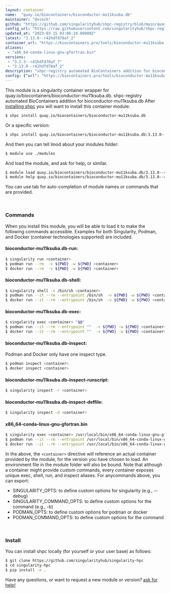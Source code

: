 ```yaml
---
layout: container
name:  "quay.io/biocontainers/bioconductor-mu11ksuba.db"
maintainer: "@vsoch"
github: "https://github.com/singularityhub/shpc-registry/blob/main/quay.io/biocontainers/bioconductor-mu11ksuba.db/container.yaml"
config_url: "https://raw.githubusercontent.com/singularityhub/shpc-registry/main/quay.io/biocontainers/bioconductor-mu11ksuba.db/container.yaml"
updated_at: "2023-03-15 03:06:19.099092"
latest: "3.13.0--r42hdfd78af_2"
container_url: "https://biocontainers.pro/tools/bioconductor-mu11ksuba.db"
aliases:
 - "x86_64-conda-linux-gnu-gfortran.bin"
versions:
 - "3.2.3--r41hdfd78af_7"
 - "3.13.0--r42hdfd78af_2"
description: "shpc-registry automated BioContainers addition for bioconductor-mu11ksuba.db"
config: {"url": "https://biocontainers.pro/tools/bioconductor-mu11ksuba.db", "maintainer": "@vsoch", "description": "shpc-registry automated BioContainers addition for bioconductor-mu11ksuba.db", "latest": {"3.13.0--r42hdfd78af_2": "sha256:5c7e215ed2c5222951b460366c441a74e55c69918a5b0359bdd0e5ebc85d31e0"}, "tags": {"3.2.3--r41hdfd78af_7": "sha256:447782cffdb5d413c382696417272f4a5998e27fb15095bc291f236e5f4fb41e", "3.13.0--r42hdfd78af_2": "sha256:5c7e215ed2c5222951b460366c441a74e55c69918a5b0359bdd0e5ebc85d31e0"}, "docker": "quay.io/biocontainers/bioconductor-mu11ksuba.db", "aliases": {"x86_64-conda-linux-gnu-gfortran.bin": "/usr/local/bin/x86_64-conda-linux-gnu-gfortran.bin"}}
---
```


This module is a singularity container wrapper for quay.io/biocontainers/bioconductor-mu11ksuba.db.
shpc-registry automated BioContainers addition for bioconductor-mu11ksuba.db
After [installing shpc](#install) you will want to install this container module:


```bash
$ shpc install quay.io/biocontainers/bioconductor-mu11ksuba.db
```

Or a specific version:

```bash
$ shpc install quay.io/biocontainers/bioconductor-mu11ksuba.db:3.13.0--r42hdfd78af_2
```

And then you can tell lmod about your modules folder:

```bash
$ module use ./modules
```

And load the module, and ask for help, or similar.

```bash
$ module load quay.io/biocontainers/bioconductor-mu11ksuba.db/3.13.0--r42hdfd78af_2
$ module help quay.io/biocontainers/bioconductor-mu11ksuba.db/3.13.0--r42hdfd78af_2
```

You can use tab for auto-completion of module names or commands that are provided.

<br>

### Commands

When you install this module, you will be able to load it to make the following commands accessible.
Examples for both Singularity, Podman, and Docker (container technologies supported) are included.

#### bioconductor-mu11ksuba.db-run:

```bash
$ singularity run <container>
$ podman run --rm  -v ${PWD} -w ${PWD} <container>
$ docker run --rm  -v ${PWD} -w ${PWD} <container>
```

#### bioconductor-mu11ksuba.db-shell:

```bash
$ singularity shell -s /bin/sh <container>
$ podman run --it --rm --entrypoint /bin/sh  -v ${PWD} -w ${PWD} <container>
$ docker run --it --rm --entrypoint /bin/sh  -v ${PWD} -w ${PWD} <container>
```

#### bioconductor-mu11ksuba.db-exec:

```bash
$ singularity exec <container> "$@"
$ podman run --it --rm --entrypoint ""  -v ${PWD} -w ${PWD} <container> "$@"
$ docker run --it --rm --entrypoint ""  -v ${PWD} -w ${PWD} <container> "$@"
```

#### bioconductor-mu11ksuba.db-inspect:

Podman and Docker only have one inspect type.

```bash
$ podman inspect <container>
$ docker inspect <container>
```

#### bioconductor-mu11ksuba.db-inspect-runscript:

```bash
$ singularity inspect -r <container>
```

#### bioconductor-mu11ksuba.db-inspect-deffile:

```bash
$ singularity inspect -d <container>
```


#### x86_64-conda-linux-gnu-gfortran.bin

```bash
$ singularity exec <container> /usr/local/bin/x86_64-conda-linux-gnu-gfortran.bin
$ podman run --it --rm --entrypoint /usr/local/bin/x86_64-conda-linux-gnu-gfortran.bin   -v ${PWD} -w ${PWD} <container> -c " $@"
$ docker run --it --rm --entrypoint /usr/local/bin/x86_64-conda-linux-gnu-gfortran.bin   -v ${PWD} -w ${PWD} <container> -c " $@"
```



In the above, the `<container>` directive will reference an actual container provided
by the module, for the version you have chosen to load. An environment file in the
module folder will also be bound. Note that although a container
might provide custom commands, every container exposes unique exec, shell, run, and
inspect aliases. For anycommands above, you can export:

 - SINGULARITY_OPTS: to define custom options for singularity (e.g., --debug)
 - SINGULARITY_COMMAND_OPTS: to define custom options for the command (e.g., -b)
 - PODMAN_OPTS: to define custom options for podman or docker
 - PODMAN_COMMAND_OPTS: to define custom options for the command

<br>

### Install

You can install shpc locally (for yourself or your user base) as follows:

```bash
$ git clone https://github.com/singularityhub/singularity-hpc
$ cd singularity-hpc
$ pip install -e .
```

Have any questions, or want to request a new module or version? [ask for help!](https://github.com/singularityhub/singularity-hpc/issues)